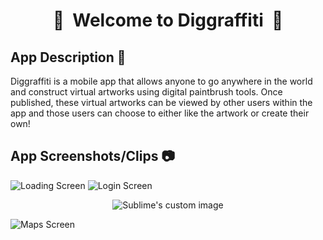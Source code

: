 <div align="center">

#  :art:&nbsp;&nbsp;Welcome to Diggraffiti&nbsp;&nbsp;:art:

</div>

## App Description :scroll:
Diggraffiti is a mobile app that allows anyone to go anywhere in the world and construct virtual artworks using digital paintbrush tools. Once published, these virtual artworks can be viewed by other users within the app and those users can choose to either like the artwork or create their own!

## App Screenshots/Clips :camera:
![Loading Screen](https://github.com/imran458/Diggraffiti/blob/master/FrontEnd/assets/LoadingScreen.png)
![Login Screen](https://github.com/imran458/Diggraffiti/blob/master/FrontEnd/assets/LoginScreen.png)

<p align="center">
  <img src="https://github.com/imran458/Diggraffiti/blob/master/FrontEnd/assets/camera2.gif" alt="Sublime's custom image"/>
</p>

![Maps Screen](https://github.com/imran458/Diggraffiti/blob/master/FrontEnd/assets/maps.png)
